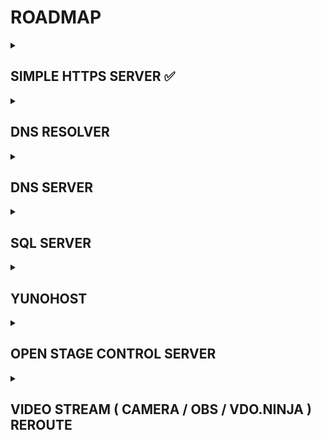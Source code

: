 # ROADMAP

<details><summary> <h2><b> SIMPLE HTTPS SERVER ✅ </b></h2> </summary>
   
- [x] working
- [x] no clear data visible in wireshark monitor
- [ ] perform full security audit
</details>
<details><summary> <h2><b> DNS RESOLVER </b></h2> </summary>

- [ ] write and test

</details>
<details><summary> <h2><b> DNS SERVER </b></h2> </summary>

- [ ] write and test

</details>
<details><summary> <h2><b> SQL SERVER </b></h2> </summary>

- [ ] write and test

</details>
<details><summary> <h2><b> YUNOHOST </b></h2> </summary>

- [ ] yunohost
- [ ] owncast

</details>
<details><summary> <h2><b> OPEN STAGE CONTROL SERVER </b></h2> </summary>

- [ ] write and test

</details>
<details><summary> <h2><b> VIDEO STREAM ( CAMERA / OBS / VDO.NINJA ) REROUTE </b></h2> </summary>

- [ ] write and test

</details>
